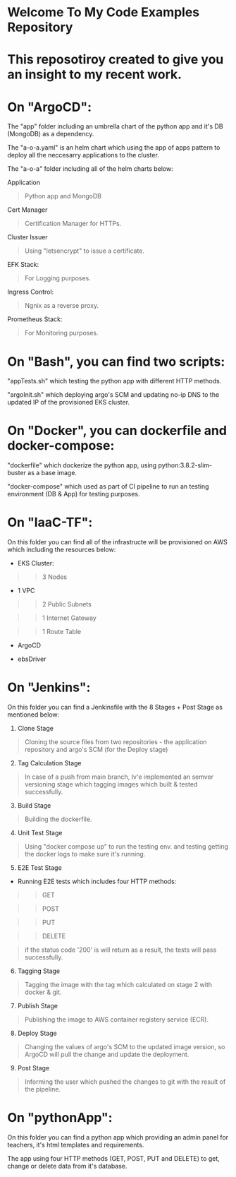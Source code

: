 # Welcome To My Code Examples Repository

  

# This reposotiroy created to give you an insight to my recent work.

  

# On "ArgoCD":

The "app" folder including an umbrella chart of the python app and it's DB (MongoDB) as a dependency.<br  />

The "a-o-a.yaml" is an helm chart which using the app of apps pattern to deploy all the neccesarry applications to the cluster.<br  />

The "a-o-a" folder including all of the helm charts below:<br  />

Application <br  />

>Python app and MongoDB<br  />

Cert Manager<br  />

>Certification Manager for HTTPs.<br  />

Cluster Issuer<br  />

>Using "letsencrypt" to issue a certificate.<br  />

EFK Stack:<br  />

>For Logging purposes.<br  />

Ingress Control:<br  />

> Ngnix as a reverse proxy.<br  />

Prometheus Stack:<br  />

> For Monitoring purposes.

  

# On "Bash", you can find two scripts:

"appTests.sh" which testing the python app with different HTTP methods. <br  />

"argoInit.sh" which deploying argo's SCM and updating no-ip DNS to the updated IP of the provisioned EKS cluster.

  

# On "Docker", you can dockerfile and docker-compose:

"dockerfile" which dockerize the python app, using python:3.8.2-slim-buster as a base image.<br  />

"docker-compose" which used as part of CI pipeline to run an testing environment (DB & App) for testing purposes.

  

# On "IaaC-TF":

On this folder you can find all of the infrastructe will be provisioned on AWS which including the resources below:<br  />

* EKS Cluster:<br  />

 >>3 Nodes<br  />

* 1 VPC<br  />

>>2 Public Subnets<br  />

>>1 Internet Gateway<br  />

>>1 Route Table<br  />

* ArgoCD<br  />

* ebsDriver

  

# On "Jenkins":

On this folder you can find a Jenkinsfile with the 8 Stages + Post Stage as mentioned below:<br  />

1. Clone Stage<br  />

>Cloning the source files from two repositories - the application repository and argo's SCM (for the Deploy stage)

2. Tag Calculation Stage<br  />

>In case of a push from main branch, Iv'e implemented an semver versioning stage which tagging images which built & tested successfully.

3. Build Stage<br  />

>Building the dockerfile.

4. Unit Test Stage<br  />
>Using "docker compose up" to run the testing env. and testing getting the docker logs to make sure it's running.

5. E2E Test Stage<br  />

* Running E2E tests which includes four HTTP methods:<br  />

> >GET<br  />

>> POST<br  />

>> PUT<br  />

> >DELETE<br  />

>if the status code '200' is will return as a result, the tests will pass successfully.

6. Tagging Stage<br  />

> Tagging the image with the tag which calculated on stage 2 with docker & git.

7. Publish Stage<br  />

>Publishing the image to AWS container registery service (ECR).

8. Deploy Stage<br  />

>Changing the values of argo's SCM to the updated image version, so ArgoCD will pull the change and update the deployment.

9. Post Stage<br  />

>Informing the user which pushed the changes to git with the result of the pipeline.

  

# On "pythonApp":

On this folder you can find a python app which providing an admin panel for teachers, it's html templates and requirements.<br  />

The app using four HTTP methods (GET, POST, PUT and DELETE) to get, change or delete data from it's database.<br  />
